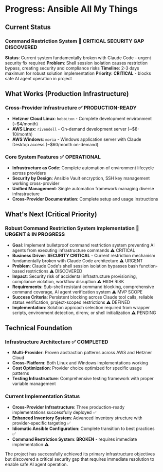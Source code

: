 # Progress: Ansible All My Things

## Current Status

### Command Restriction System 🔴 CRITICAL SECURITY GAP DISCOVERED
**Status**: Current system fundamentally broken with Claude Code - urgent security fix required
**Problem**: Shell session isolation causes restriction bypass, creating security and compliance risks
**Timeline**: 2-3 days maximum for robust solution implementation
**Priority**: **CRITICAL** - blocks safe AI agent operation in project

## What Works (Production Infrastructure)

### Cross-Provider Infrastructure ✅ PRODUCTION-READY
- **Hetzner Cloud Linux**: `hobbiton` - Complete development environment (~$4/month)
- **AWS Linux**: `rivendell` - On-demand development server (~$8-10/month)
- **AWS Windows**: `moria` - Windows application server with Claude Desktop access (~$60/month on-demand)

### Core System Features ✅ OPERATIONAL
- **Infrastructure as Code**: Complete automation of environment lifecycle across providers
- **Security by Design**: Ansible Vault encryption, SSH key management working cross-provider
- **Unified Management**: Single automation framework managing diverse infrastructure
- **Cross-Provider Documentation**: Complete setup and usage instructions

## What's Next (Critical Priority)

### Robust Command Restriction System Implementation 🔴 URGENT & IN PROGRESS
- **Goal**: Implement bulletproof command restriction system preventing AI agents from executing infrastructure commands ⚠️ CRITICAL
- **Business Driver**: **SECURITY CRITICAL** - Current restriction mechanism fundamentally broken with Claude Code architecture ⚠️ URGENT
- **Problem**: Claude Code's shell session isolation bypasses bash function-based restrictions ⚠️ DISCOVERED
- **Impact**: Security risk of accidental infrastructure provisioning, compliance violation, workflow disruption ⚠️ HIGH RISK
- **Requirements**: Sub-shell resistant command blocking, comprehensive command coverage, AI agent verification system ⚠️ MVP SCOPE
- **Success Criteria**: Persistent blocking across Claude tool calls, reliable status verification, project-scoped restrictions ⚠️ DEFINED
- **Implementation**: Solution approach selection required from wrapper scripts, environment detection, direnv, or shell initialization ⚠️ PENDING

## Technical Foundation

### Infrastructure Architecture ✅ COMPLETED
- **Multi-Provider**: Proven abstraction patterns across AWS and Hetzner Cloud
- **Cross-Platform**: Both Linux and Windows implementations working
- **Cost Optimization**: Provider choice optimized for specific usage patterns
- **Testing Infrastructure**: Comprehensive testing framework with proper variable management

### Current Implementation Status
- **Cross-Provider Infrastructure**: Three production-ready implementations successfully deployed ✅
- **Enhanced Inventory System**: Advanced inventory structure with provider-specific targeting ✅
- **Idiomatic Ansible Configuration**: Complete transition to best practices ✅
- **Command Restriction System**: **BROKEN** - requires immediate implementation ⚠️

The project has successfully achieved its primary infrastructure objectives but discovered a critical security gap that requires immediate resolution to enable safe AI agent operation.